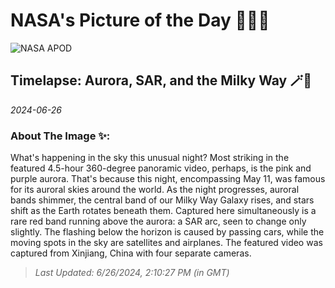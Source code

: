 
# NASA's Picture of the Day 🧑‍🚀💫

  ![NASA APOD](undefined)
  
  ## Timelapse: Aurora, SAR, and the Milky Way 🪄🌌
  
  _2024-06-26_
  
  ### About The Image ✨: 
  
  What's happening in the sky this unusual night? Most striking in the featured 4.5-hour 360-degree panoramic video, perhaps, is the pink and purple aurora. That's because this night, encompassing May 11, was famous for its auroral skies around the world. As the night progresses, auroral bands shimmer, the central band of our Milky Way Galaxy rises, and stars shift as the Earth rotates beneath them.  Captured here simultaneously is a rare red band running above the aurora: a SAR arc, seen to change only slightly. The flashing below the horizon is caused by passing cars, while the moving spots in the sky are satellites and airplanes.  The featured video was captured from Xinjiang, China with four separate cameras.
  
  
  
  > _Last Updated: 6/26/2024, 2:10:27 PM (in GMT)_
  
